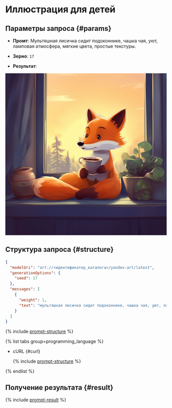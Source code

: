 # Иллюстрация для детей

## Параметры запроса {#params}

* **Промт**: Мультяшная лисичка сидит подоконнике, чашка чая, уют, ламповая атмосфера, мягкие цвета, простые текстуры.

* **Зерно**: `17`

* **Результат**:

![social-network-animation](../../../_assets/yandexgpt/social-network-animation.jpeg)

## Структура запроса {#structure}

```json
{
  "modelUri": "art://<идентификатор_каталога>/yandex-art/latest",
  "generationOptions": {
    "seed": 17
  },
  "messages": [
    {
      "weight": 1,
      "text": "мультяшная лисичка сидит подоконнике, чашка чая, уют, ламповая атмосфера, мягкие цвета, простые текстуры"
    }
  ]
}
```

{% include [prompt-structure](../../../_includes/foundation-models/yandexart/api-parameters.md) %}

{% list tabs group=programming_language %}

- cURL {#curl}

  {% include [prompt-structure](../../../_includes/foundation-models/yandexart/prompt-request.md) %}

{% endlist %}

## Получение результата {#result}

{% include [prompt-result](../../../_includes/foundation-models/yandexart/prompt-result.md) %}

